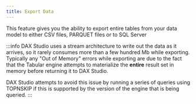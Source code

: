 ```yaml
---
title: Export Data
---
```


This feature gives you the ability to export entire tables from your data model to either CSV files, PARQUET files or to SQL Server

:::info
 DAX Studio uses a stream architecture to write out the data as it arrives, so it rarely consumes more than a few hundred Mb while exporting. Typically any "Out of Memory" errors while exporting are due to the fact that the Tabular engine attempts to materialize the **entire** result set in memory before returning it to DAX Studio.

 DAX Studio attempts to avoid this issue by running a series of queries using TOPNSKIP if this is supported by the version of the engine that is being queried. 
:::

